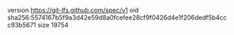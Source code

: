 version https://git-lfs.github.com/spec/v1
oid sha256:5574167b5f9a3d42e59d8a0fcefee28cf9f0426d4e1f206dedf5b4ccc93b5671
size 19754
